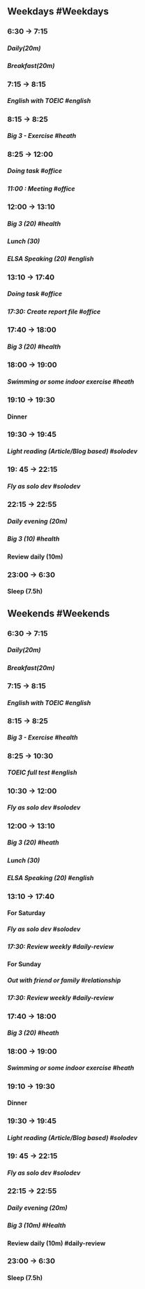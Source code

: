 ## Weekdays #Weekdays
### 6:30 -> 7:15
##### Daily(20m) 
##### Breakfast(20m)

### 7:15 -> 8:15
##### English with TOEIC #english 

###  8:15 -> 8:25
##### Big 3 - Exercise #heath 

### 8:25 -> 12:00
##### Doing task #office 
##### 11:00 : Meeting #office 

### 12:00 -> 13:10
##### Big 3 (20) #health 
##### Lunch (30)
##### ELSA Speaking (20) #english 
### 13:10 -> 17:40
##### Doing task #office 
##### 17:30: Create report file #office

### 17:40 -> 18:00
##### Big 3 (20) #health 

### 18:00 -> 19:00
##### Swimming or some indoor exercise #heath 

### 19:10 -> 19:30
#### Dinner

### 19:30 -> 19:45
##### Light reading (Article/Blog based) #solodev 

### 19: 45 -> 22:15
##### Fly as solo dev #solodev

### 22:15 -> 22:55
##### Daily evening (20m)
##### Big 3 (10) #health 
#### Review daily (10m)

### 23:00 -> 6:30
#### Sleep (7.5h)

## Weekends #Weekends
### 6:30 -> 7:15
##### Daily(20m) 
##### Breakfast(20m)

### 7:15 -> 8:15
##### English with TOEIC #english

###  8:15 -> 8:25
##### Big 3 - Exercise #health 

### 8:25 -> 10:30
##### TOEIC full test #english
### 10:30 -> 12:00
##### Fly as solo dev #solodev
### 12:00 -> 13:10
##### Big 3 (20) #heath 
##### Lunch (30)
##### ELSA Speaking (20) #english 
### 13:10 -> 17:40
#### For Saturday
##### Fly as solo dev #solodev
##### 17:30: Review weekly #daily-review
#### For Sunday
##### Out with friend or family #relationship
##### 17:30: Review weekly #daily-review

### 17:40 -> 18:00
##### Big 3 (20) #heath 

### 18:00 -> 19:00 
##### Swimming or some indoor exercise #heath 

### 19:10 -> 19:30
#### Dinner

### 19:30 -> 19:45
##### Light reading (Article/Blog based) #solodev 

### 19: 45 -> 22:15
##### Fly as solo dev #solodev

### 22:15 -> 22:55
##### Daily evening (20m)
##### Big 3 (10m) #Health
#### Review daily (10m) #daily-review 

### 23:00 -> 6:30
#### Sleep (7.5h)